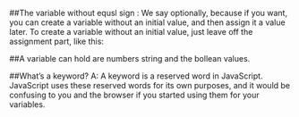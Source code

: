 ##The variable without equsl sign : We say optionally, because if you want, you can create a variable without
an initial value, and then assign it a value later. To create a variable
without an initial value, just leave off the assignment part, like this:

##A variable can hold are numbers string and the bollean values.

##What’s a keyword?
A: A keyword is a reserved word in
JavaScript. JavaScript uses these reserved
words for its own purposes, and it would
be confusing to you and the browser if you
started using them for your variables.


